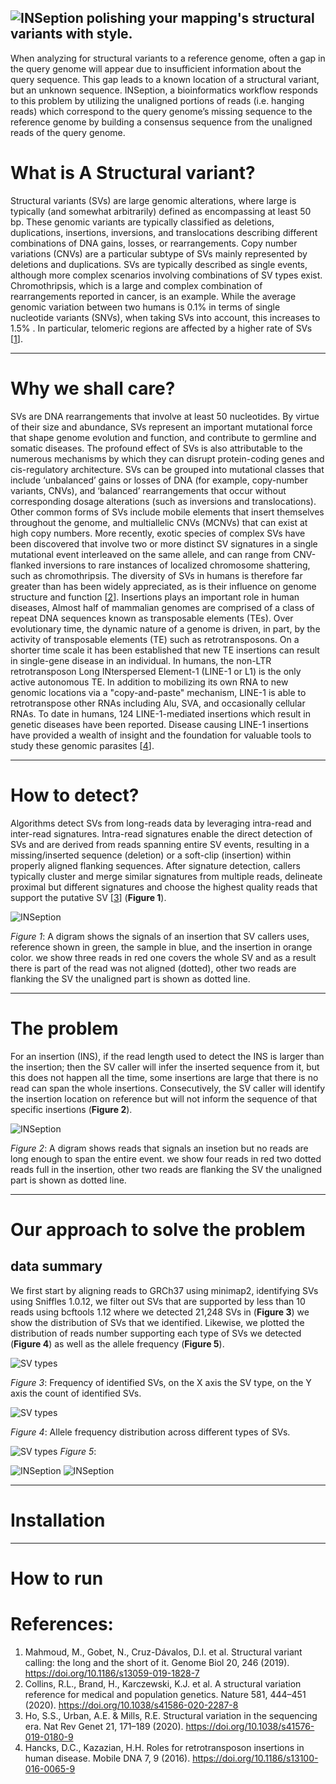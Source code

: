 ![INSeption](/.assets/INSeption.png)
polishing your mapping's structural variants with style.
---

When analyzing for structural variants to a reference genome, often a gap in the query genome will appear due to insufficient information about the query sequence. This gap leads to a known location of a structural variant, but an unknown sequence. INSeption, a bioinformatics workflow responds to this problem by utilizing the unaligned portions of reads (i.e. hanging reads) which correspond to the query genome’s missing sequence to the reference genome by building a consensus sequence from the unaligned reads of the query genome.

**What is A Structural variant?**
=================================  

Structural variants (SVs) are large genomic alterations, where large is typically (and somewhat arbitrarily) defined as encompassing at least 50 bp. These genomic variants are typically classified as deletions, duplications, insertions, inversions, and translocations describing different combinations of DNA gains, losses, or rearrangements. Copy number variations (CNVs) are a particular subtype of SVs mainly represented by deletions and duplications. SVs are typically described as single events, although more complex scenarios involving combinations of SV types exist. Chromothripsis, which is a large and complex combination of rearrangements reported in cancer, is an example. While the average genomic variation between two humans is 0.1% in terms of single nucleotide variants (SNVs), when taking SVs into account, this increases to 1.5% . In particular, telomeric regions are affected by a higher rate of SVs [[1]].

___

**Why we shall care?**
======================  

SVs are DNA rearrangements that involve at least 50 nucleotides. By virtue of their size and abundance, SVs represent an important mutational force that shape genome evolution and function, and contribute to germline and somatic diseases. The profound effect of SVs is also attributable to the numerous mechanisms by which they can disrupt protein-coding genes and cis-regulatory architecture. SVs can be grouped into mutational classes that include ‘unbalanced’ gains or losses of DNA (for example, copy-number variants, CNVs), and ‘balanced’ rearrangements that occur without corresponding dosage alterations (such as inversions and translocations). Other common forms of SVs include mobile elements that insert themselves throughout the genome, and multiallelic CNVs (MCNVs) that can exist at high copy numbers. More recently, exotic species of complex SVs have been discovered that involve two or more distinct SV signatures in a single mutational event interleaved on the same allele, and can range from CNV-flanked inversions to rare instances of localized chromosome shattering, such as chromothripsis. The diversity of SVs in humans is therefore far greater than has been widely appreciated, as is their influence on genome structure and function [[2]]. Insertions plays an important role in human diseases, Almost half of mammalian genomes are comprised of a class of repeat DNA sequences known as transposable elements (TEs). Over evolutionary time, the dynamic nature of a genome is driven, in part, by the activity of transposable elements (TE) such as retrotransposons. On a shorter time scale it has been established that new TE insertions can result in single-gene disease in an individual. In humans, the non-LTR retrotransposon Long INterspersed Element-1 (LINE-1 or L1) is the only active autonomous TE. In addition to mobilizing its own RNA to new genomic locations via a "copy-and-paste" mechanism, LINE-1 is able to retrotranspose other RNAs including Alu, SVA, and occasionally cellular RNAs. To date in humans, 124 LINE-1-mediated insertions which result in genetic diseases have been reported. Disease causing LINE-1 insertions have provided a wealth of insight and the foundation for valuable tools to study these genomic parasites [[4]].


___

**How to detect?**
==================

Algorithms detect SVs from long-reads data by leveraging intra-read and inter-read signatures. Intra-read signatures enable the direct detection of SVs and are derived from reads spanning entire SV events, resulting in a missing/inserted sequence (deletion) or a soft-clip (insertion) within properly aligned flanking sequences. After signature detection, callers typically cluster and merge similar signatures from multiple reads, delineate proximal but different signatures and choose the highest quality reads that support the putative SV [[3]] (**Figure 1**).  


![INSeption](/.assets/ins.png)  

*Figure 1*: A digram shows the signals of an insertion that SV callers uses, reference shown in green, the sample in blue, and the insertion in orange color. we show three reads in red one covers the whole SV and as a result there is part of the read was not aligned (dotted), other two reads are flanking the SV the unaligned part is shown as dotted line.

___

**The problem**
===============

For an insertion (INS), if the read length used to detect the INS is larger than the insertion; then the SV caller will infer the inserted sequence from it, but this does not happen all the time, some insertions are large that there is no read can span the whole insertions. Consecutively, the SV caller will identify the insertion location on reference but will not inform the sequence of that specific insertions (**Figure 2**).  

![INSeption](/.assets/ins2.png)

*Figure 2*: A digram shows reads that signals an insetion but no reads are long enough to span the entire event. we show four reads in red two dotted reads full in the insertion, other two reads are flanking the SV the unaligned part is shown as dotted line.


___

**Our approach to solve the problem**
=====================================

## data summary

We first start by aligning reads to GRCh37 using minimap2, identifying SVs using Sniffles 1.0.12, we filter out SVs that are supported by less than 10 reads using bcftools 1.12 where we detected 21,248 SVs in (**Figure 3**) we show the distribution of SVs that we identified. Likewise, we plotted the distribution of reads number supporting each type of SVs we detected (**Figure 4**) as well as the allele frequency (**Figure 5**).

![SV types](/plots/SV_distribution.png)

*Figure 3*: Frequency of identified SVs, on the X axis the SV type, on the Y axis the count of identified SVs.

![SV types](/plots/re_support.png)

*Figure 4*: Allele frequency distribution across different types of SVs.

![SV types](/plots/af.png)
*Figure 5*:

![INSeption](/.assets/workflow.png)
![INSeption](/.assets/workflow_ex.png)




___

**Installation**
=================



___

**How to run**
==============


[1]: https://genomebiology.biomedcentral.com/articles/10.1186/s13059-019-1828-7
[2]: https://www.nature.com/articles/s41586-020-2287-8#citeas
[3]: https://www.nature.com/articles/s41576-019-0180-9#citeas
[4]: https://mobilednajournal.biomedcentral.com/articles/10.1186/s13100-016-0065-9

References:
==========
1. Mahmoud, M., Gobet, N., Cruz-Dávalos, D.I. et al. Structural variant calling: the long and the short of it. Genome Biol 20, 246 (2019). https://doi.org/10.1186/s13059-019-1828-7
2. Collins, R.L., Brand, H., Karczewski, K.J. et al. A structural variation reference for medical and population genetics. Nature 581, 444–451 (2020). https://doi.org/10.1038/s41586-020-2287-8
3. Ho, S.S., Urban, A.E. & Mills, R.E. Structural variation in the sequencing era. Nat Rev Genet 21, 171–189 (2020). https://doi.org/10.1038/s41576-019-0180-9
4. Hancks, D.C., Kazazian, H.H. Roles for retrotransposon insertions in human disease. Mobile DNA 7, 9 (2016). https://doi.org/10.1186/s13100-016-0065-9
